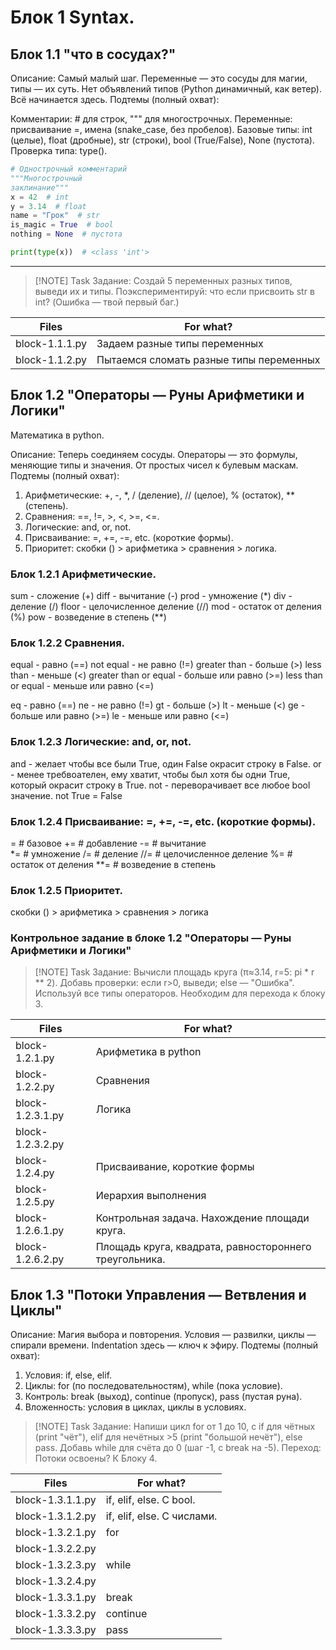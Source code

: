 # Блок 1 Syntax.
## Блок 1.1 "что в сосудах?"
Описание: Самый малый шаг. Переменные — это сосуды для магии, типы — их суть. Нет объявлений типов (Python динамичный, как ветер). Всё начинается здесь.
Подтемы (полный охват):

Комментарии: # для строк, """ для многострочных.
Переменные: присваивание =, имена (snake_case, без пробелов).
Базовые типы: int (целые), float (дробные), str (строки), bool (True/False), None (пустота).
Проверка типа: type().
```python
# Однострочный комментарий
"""Многострочный
заклинание"""
x = 42  # int
y = 3.14  # float
name = "Грок"  # str
is_magic = True  # bool
nothing = None  # пустота

print(type(x))  # <class 'int'>
```
---
> [!NOTE] Task
> Задание: Создай 5 переменных разных типов, выведи их и типы.
> Поэкспериментируй: что если присвоить str в int? (Ошибка — твой первый баг.)

| Files | For what? |
|--------- | ----------- |
| block-1.1.1.py | Задаем разные типы переменных |
| block-1.1.2.py | Пытаемся сломать разные типы переменных |

## Блок 1.2 "Операторы — Руны Арифметики и Логики"
Математика в python.

Описание: Теперь соединяем сосуды. Операторы — это формулы, меняющие типы и значения. От простых чисел к булевым маскам.
Подтемы (полный охват):

1. Арифметические: +, -, *, / (деление), // (целое), % (остаток), ** (степень).
2. Сравнения: ==, !=, >, <, >=, <=.
3. Логические: and, or, not.
4. Присваивание: =, +=, -=, etc. (короткие формы).
5. Приоритет: скобки () > арифметика > сравнения > логика.
### Блок 1.2.1 Арифметические.
sum - сложение (+)
diff - вычитание (-)
prod - умножение (*)
div - деление (/)
floor - целочисленное деление (//)
mod - остаток от деления (%)
pow - возведение в степень (**)
### Блок 1.2.2 Сравнения.
equal - равно (==)
not equal - не равно (!=)
greater than - больше (>)
less than - меньше (<)
greater than or equal - больше или равно (>=)
less than or equal - меньше или равно (<=)

eq - равно (==)
ne - не равно (!=)
gt - больше (>)
lt - меньше (<)
ge - больше или равно (>=)
le - меньше или равно (<=)
### Блок 1.2.3 Логические: and, or, not.
and - желает чтобы все были True, один False окрасит строку в False.
or - менее требвоателен, ему хватит, чтобы был хотя бы одни True, который окрасит строку в True.
not - переворачивает все любое bool значение. 
not True = False
### Блок 1.2.4 Присваивание: =, +=, -=, etc. (короткие формы).
=   # базовое
+=  # добавление
-=  # вычитание  
*=  # умножение
/=  # деление
//= # целочисленное деление
%=  # остаток от деления
**= # возведение в степень
### Блок 1.2.5 Приоритет.
скобки () > арифметика > сравнения > логика
### Контрольное задание в блоке 1.2 "Операторы — Руны Арифметики и Логики"
> [!NOTE] Task
> Задание: Вычисли площадь круга (π≈3.14, r=5: pi * r ** 2).
> Добавь проверки: если r>0, выведи; else — "Ошибка". Используй все типы операторов.
> Необходим для перехода к блоку 3.

| Files | For what? |
|--------- | ----------- |
| block-1.2.1.py | Арифметика в python |
| block-1.2.2.py | Сравнения |
| block-1.2.3.1.py | Логика |
|block-1.2.3.2.py | |
| block-1.2.4.py | Присваивание, короткие формы|
| block-1.2.5.py | Иерархия выполнения |
| block-1.2.6.1.py | Контрольная задача. Нахождение площади круга. |
| block-1.2.6.2.py | Площадь круга, квадрата, равностороннего треугольника. |

## Блок 1.3 "Потоки Управления — Ветвления и Циклы"
Описание: Магия выбора и повторения. Условия — развилки, циклы — спирали времени. Indentation здесь — ключ к эфиру.
Подтемы (полный охват):

1. Условия: if, else, elif.
2. Циклы: for (по последовательностям), while (пока условие).
3. Контроль: break (выход), continue (пропуск), pass (пустая руна).
4. Вложенность: условия в циклах, циклы в условиях.
> [!NOTE] Task
> Задание: Напиши цикл for от 1 до 10, с if для чётных (print "чёт"),
> elif для нечётных >5 (print "большой нечёт"), else pass. 
> Добавь while для счёта до 0 (шаг -1, с break на -5).
> Переход: Потоки освоены? К Блоку 4.

| Files | For what? |
|--------- | ----------- |
| block-1.3.1.1.py | if, elif, else. С bool. |
| block-1.3.1.2.py | if, elif, else. С числами.|
| block-1.3.2.1.py | for |
| block-1.3.2.2.py| |
| block-1.3.2.3.py | while |
|block-1.3.2.4.py | |
|block-1.3.3.1.py | break|
|block-1.3.3.2.py | continue |
|block-1.3.3.3.py | pass |





